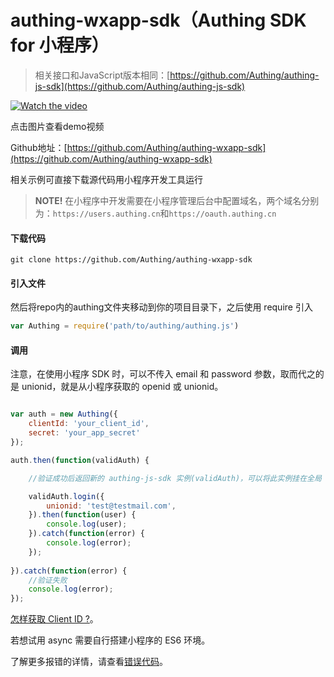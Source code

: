 # authing-wxapp-sdk（Authing SDK for 小程序）

> 相关接口和JavaScript版本相同：[https://github.com/Authing/authing-js-sdk](https://github.com/Authing/authing-js-sdk)

[![Watch the video](https://usercontents.authing.cn/20180528-184211@2x.png)](https://usercontents.authing.cn/wxapp-sdk-demo.mp4)

点击图片查看demo视频

Github地址：[https://github.com/Authing/authing-wxapp-sdk](https://github.com/Authing/authing-wxapp-sdk)

相关示例可直接下载源代码用小程序开发工具运行

> **NOTE!** 在小程序中开发需要在小程序管理后台中配置域名，两个域名分别为：``https://users.authing.cn``和``https://oauth.authing.cn``

#### 下载代码

``` shell
git clone https://github.com/Authing/authing-wxapp-sdk
```

#### 引入文件

然后将repo内的authing文件夹移动到你的项目目录下，之后使用 require 引入

```javascript
var Authing = require('path/to/authing/authing.js')
```

#### 调用

注意，在使用小程序 SDK 时，可以不传入 email 和 password 参数，取而代之的是 unionid，就是从小程序获取的 openid 或 unionid。

``` javascript

var auth = new Authing({
	clientId: 'your_client_id',
	secret: 'your_app_secret'
});

auth.then(function(validAuth) {

	//验证成功后返回新的 authing-js-sdk 实例(validAuth)，可以将此实例挂在全局

	validAuth.login({
		unionid: 'test@testmail.com',
	}).then(function(user) {
		console.log(user);	
	}).catch(function(error) {
		console.log(error);	
	});
	
}).catch(function(error) {
	//验证失败
	console.log(error);
});

```

[怎样获取 Client ID ?](https://docs.authing.cn/#/quick_start/howto)。

若想试用 async 需要自行搭建小程序的 ES6 环境。

了解更多报错的详情，请查看[错误代码](https://docs.authing.cn/#/quick_start/error_code)。
